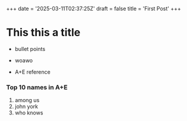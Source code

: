 +++
date = '2025-03-11T02:37:25Z'
draft = false
title = 'First Post'
+++

# This this a title


- bullet points

- woawo

- A+E reference

### Top 10 names in A+E

1. among us
2. john york
3. who knows
